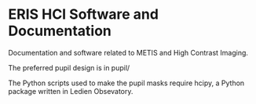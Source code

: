 # ERIS HCI Software and Documentation

Documentation and software related to METIS and High Contrast Imaging.

The preferred pupil design is in pupil/

The Python scripts used to make the pupil masks require hcipy, a Python package written in Ledien Obsevatory.

